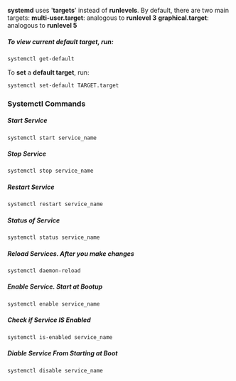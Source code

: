 **systemd** uses '**targets**' instead of **runlevels**. By default, there are two main targets:
**multi-user.target**: analogous to **runlevel 3**
**graphical.target**: analogous to **runlevel 5**

##### To view **current default target**, run:
```bash
systemctl get-default
```

To **set** a **default target**, run:  
```bash
systemctl set-default TARGET.target
```

### Systemctl Commands


##### Start Service
```bash
systemctl start service_name
```
##### Stop Service
```bash
systemctl stop service_name
```
##### Restart Service
```bash
systemctl restart service_name
```
##### Status of Service
```bash
systemctl status service_name
```
##### Reload Services. After you make changes
```bash
systemctl daemon-reload
```
##### Enable Service. Start at Bootup
```bash
systemctl enable service_name
```
##### Check if Service IS Enabled
```bash
systemctl is-enabled service_name
```
##### Diable Service From Starting at Boot
```bash
systemctl disable service_name
```
